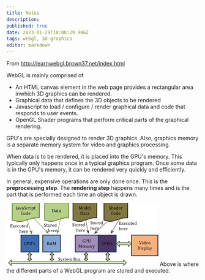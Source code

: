 ```yaml
---
title: Notes
description: 
published: true
date: 2023-01-29T18:08:29.986Z
tags: webgl, 3d-graphics
editor: markdown
---
```


From http://learnwebgl.brown37.net/index.html


WebGL is mainly comprised of
- An HTML canvas element in the web page provides a rectangular area inwhich 3D graphics can be rendered.
- Graphical data that defines the 3D objects to be rendered
- Javascript to load / configure / render graphical data and code that responds to user events.
- OpenGL Shader programs that perform critical parts of the graphical rendering.


GPU's are specially designed to render 3D graphics. Also, graphics memory is a separate memory system for video and graphics processing. 

When data is to be rendered, it is placed into the GPU's memory. This typically only happens once in a typical graphics program. Once some data is in the GPU's memory, it can be rendered very quickly and efficiently. 

In general, expensive operations are only done once. This is the **preprocessing step**. The **rendering step** happens many times and is the part that is performed each time an object is drawn.


![data_location.png](/data_location.png)
Above is where the different parts of a WebGL program are stored and executed.

